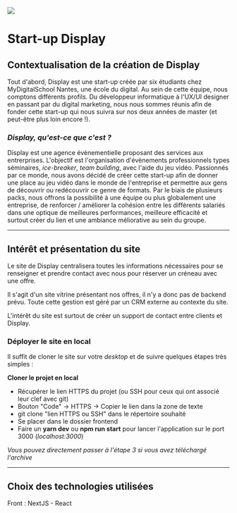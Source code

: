 ![](https://img.shields.io/badge/project%20size-2.4To-green)

# Start-up Display

## Contextualisation de la création de Display

Tout d'abord, Display est une start-up créée par six étudiants chez MyDigitalSchool Nantes, une école du digital. Au sein de cette équipe, nous comptons différents profils. Du développeur informatique à l'UX/UI designer en passant par du digital marketing, nous nous sommes réunis afin de fonder cette start-up qui nous suivra sur nos deux années de master (et peut-être plus loin encore !). 

### *Display, qu'est-ce que c'est ?*

Display est une agence évènementielle proposant des services aux entrerprises. L'objectif est l'organisation d'évènements professionnels types séminaires, *ice-breaker*, *team building*, avec l'aide du jeu vidéo. Passionnés par ce monde, nous avons décidé de créer cette start-up afin de donner une place au jeu vidéo dans le monde de l'entreprise et permettre aux gens de découvrir ou redécouvrir ce genre de formats. Par le biais de plusieurs packs, nous offrons la possibilité à une équipe ou plus globalement une entreprise, de renforcer / améliorer la cohésion entre les différents salariés dans une optique de meilleures performances, meilleure efficacité et surtout créer du lien et une ambiance méliorative au sein du groupe. 

---

## Intérêt et présentation du site

Le site de Display centralisera toutes les informations nécessaires pour se renseigner et prendre contact avec nous pour réserver un créneau avec une offre.

Il s'agit d'un site vitrine présentant nos offres, il n'y a donc pas de backend prévu. Toute cette gestion est géré par un CRM externe au contexte du site.

L'intérêt du site est surtout de créer un support de contact entre clients et Display.  

### **Déployer le site en local**

Il suffit de cloner le site sur votre *desktop* et de suivre quelques étapes très simples : 

**Cloner le projet en local**
- Récupérer le lien HTTPS du projet (ou SSH pour ceux qui ont associé leur clef avec git) 
 -  Bouton "Code" -> HTTPS -> Copier le lien dans la zone de texte
- git clone "lien HTTPS ou SSH" dans le répertoire souhaité
- Se placer dans le dossier frontend
- Faire un **yarn dev** ou **npm run start** pour lancer l'application sur le port 3000 (*localhost:3000*)

*Vous pouvez directement passer à l'étape 3 si vous avez téléchargé l'archive*  

---

## Choix des technologies utilisées

Front : NextJS - React
